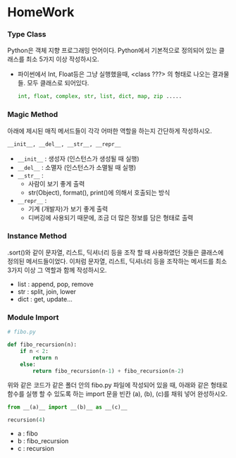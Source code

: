# HomeWork

### Type Class

Python은 객체 지향 프로그래밍 언어이다. Python에서 기본적으로 정의되어 있는 클래스를 최소 5가지 이상 작성하시오.

- 파이썬에서 Int, Float등은 그냥 실행했을때, <class ???> 의 형태로 나오는 결과물들. 모두 클래스로 되어있다.

  ```python
  int, float, complex, str, list, dict, map, zip .....
  ```





### Magic Method

아래에 제시된 매직 메서드들이 각각 어떠한 역할을 하는지 간단하게 작성하시오.

```markdown
__init__, __del__, __str__, __repr__
```

- `__init__` : 생성자 (인스턴스가 생성될 때 실행)
- `__del__` : 소멸자 (인스턴스가 소멸될 때 실행)
- `__str__` : 
  - 사람이 보기 좋게 출력
  - str(Object), format(), print()에 의해서 호출되는 방식
- `__repr__` : 
  - 기계 (개발자)가 보기 좋게 출력
  - 디버깅에 사용되기 때문에, 조금 더 많은 정보를 담은 형태로 출력



### Instance Method

.sort()와 같이 문자열, 리스트, 딕셔너리 등을 조작 할 때 사용하였던 것들은 클래스에 정의된 메서드들이었다. 이처럼 문자열, 리스트, 딕셔너리 등을 조작하는 메서드를 최소 3가지 이상 그 역할과 함께 작성하시오.

- list : append, pop, remove
- str : split, join, lower
- dict : get, update...



### Module Import

```python
# fibo.py

def fibo_recursion(n):
    if n < 2:
        return n
    else:
        return fibo_recursion(n-1) + fibo_recursion(n-2)
```

위와 같은 코드가 같은 폴더 안의 fibo.py 파일에 작성되어 있을 때, 아래와 같은 형태로
함수를 실행 할 수 있도록 하는 import 문을 빈칸 (a), (b), (c)를 채워 넣어 완성하시오.

```python
from __(a)__ import __(b)__ as __(c)__

recursion(4)
```

- a : fibo
- b : fibo_recursion
- c : recursion
